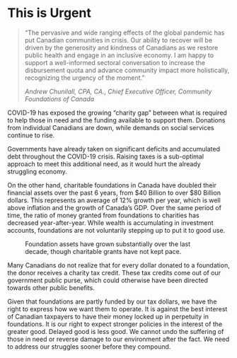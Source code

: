 # This is Urgent

> “The pervasive and wide ranging effects of the global pandemic has put Canadian communities in crisis. Our ability to recover will be driven by the generosity and kindness of Canadians as we restore public health and engage in an inclusive economy. I am happy to support a well-informed sectoral conversation to increase the disbursement quota and advance community impact more holistically, recognizing the urgency of the moment.”
>
> <cite>Andrew Chunilall, CPA, CA., Chief Executive Officer, Community Foundations of Canada</cite>

COVID-19 has exposed the growing “charity gap” between what is required to help those in need and the funding available to support them. Donations from individual Canadians are down, while demands on social services continue to rise. 

Governments have already taken on significant deficits and accumulated debt throughout the COVID-19 crisis. Raising taxes is a sub-optimal approach to meet this additional need, as it would hurt the already struggling economy. 

On the other hand, charitable foundations in Canada have doubled their financial assets over the past 6 years, from $40 Billion to over $80 Billion dollars. This represents an average of 12% growth per year, which is well above inflation and the growth of Canada’s GDP. Over the same period of time, the ratio of money granted from foundations to charities has decreased year-after-year. While wealth is accumulating in investment accounts, foundations are not voluntarily stepping up to put it to good use.

<figure>
<canvas id="assets-chart"></canvas>
<figcaption>Foundation assets have grown substantially over the last decade, though charitable grants have not kept pace.</figcaption>
</figure>

Many Canadians do not realize that for every dollar donated to a foundation, the donor receives a charity tax credit. These tax credits come out of our government public purse, which could otherwise have been directed towards other public benefits. 

Given that foundations are partly funded by our tax dollars, we have the right to express how we want them to operate. It is against the best interest of Canadian taxpayers to have their money locked up in perpetuity in foundations. It is our right to expect stronger policies in the interest of the greater good. Delayed good is less good. We cannot undo the suffering of those in need or reverse damage to our environment after the fact. We need to address our struggles sooner before they compound. 


